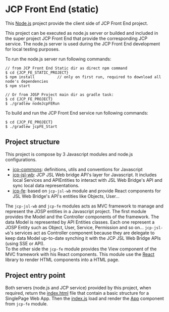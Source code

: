 # JCP Front End (static)

This [Node.js](https://nodejs.org) project provide the client side of JCP Front End project.

This project can be executed as node.js server or builded and included in the super project JCP Front End that provide
the corresponding JCP service. The node.js server is used during the JCP Front End development for local testing
purposes.

To run the node.js server run following commands:

```shell
// from JCP Front End Static dir as direct npm command
$ cd {JCP_FE_STATIC_PROJECT}
$ npm install          // only on first run, required to download all node's dependencies
$ npm start

// Or from JOSP Project main dir as gradle task:
$ cd {JCP_FE_PROJECT}
$ ./gradlew nodeJcpFERun
```

To build and run the JCP Front End service run following commands:

```shell
$ cd {JCP_FE_PROJECT}
$ ./gradlew jcpFE_Start
```

## Project structure

This project is compose by 3 Javascript modules and node.js configurations.

* [jcp-commons](jcp-commons/README.md): definitions, utils and conventions for Javascript
* [jcp-jsl-wb](jcp-jsl-wb/README.md): JCP JSL Web bridge API's layer for Javascript. It includes local Services and
  APIEntities to interact with JSL Web Bridge's API and sync local data representations.
* [jcp-fe](jcp-fe/README.md): based on ```jcp-jsl-wb``` module and provide React components for JSL Web Bridge's API's
  entities like Objects, User...

The ```jcp-jsl-wb``` and ```jcp-fe``` modules acts as MVC framework to manage and represent the JOSP entities in a
Javascript project. The first module provides the Model and the Controller components of the framework. The data Model
is represented by API Entities classes. Each one represent a JOSP Entity such as Object, User, Service, Permission and
so on... ```jcp-jsl-wb```'s services act as Controller component because they are delegate to keep data Model up-to-date
synching it with the JCP JSL Web Bridge APIs (using SSE or API).<br>
To the other side the ```jcp-fe``` module provides the View component of the MVC framework with his React components.
This module use the
[React](https://reactjs.org/) library to render HTML components into a HTML page.

## Project entry point

Both servers (node.js and JCP service) provided by this project, when required, return
the [index.html](../public/index.html) file that contain a basic structure for a SinglePage Web App. Then
the [index.js](../src/index.js) load and render the [App](../src/jcp-fe/components/App/App.js) component
from ```jcp-fe``` module.
